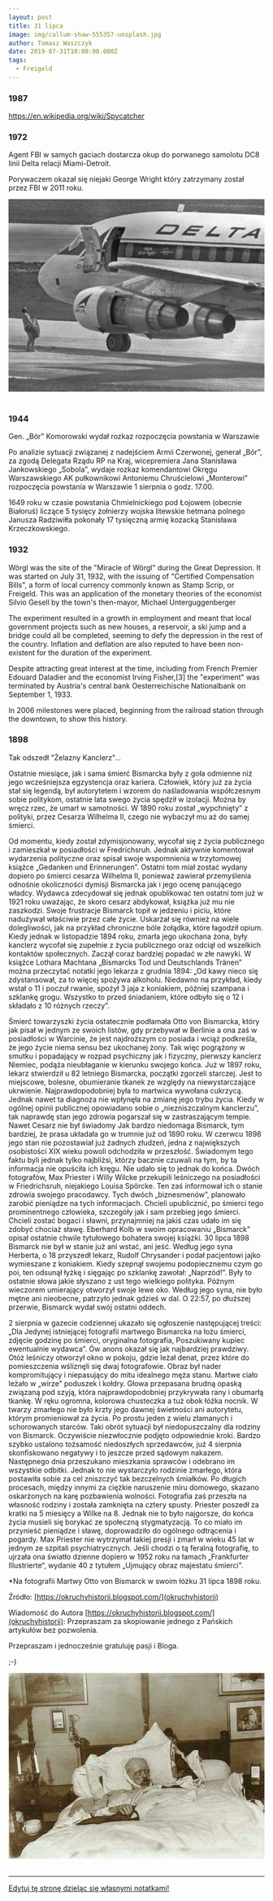 ```yaml
---
layout: post
title: 31 lipca
image: img/callum-shaw-555357-unsplash.jpg
author: Tomasz Waszczyk
date: 2019-07-31T10:00:00.000Z
tags:
  - Freigeld
---
```


### 1987

https://en.wikipedia.org/wiki/Spycatcher

### 1972

Agent FBI w samych gaciach dostarcza okup do porwanego samolotu DC8 linii Delta relacji Miami-Detroit.

Porywaczem okazał się niejaki George Wright który zatrzymany został przez FBI w 2011 roku.

<img src="./img/july/okup.jpg"/><br><br>

### 1944

Gen. „Bór” Komorowski wydał rozkaz rozpoczęcia powstania w Warszawie

Po analizie sytuacji związanej z nadejściem Armii Czerwonej, generał „Bór”, za zgodą Delegata Rządu RP na Kraj, wicepremiera Jana Stanisława Jankowskiego „Sobola”, wydaje rozkaz komendantowi Okręgu Warszawskiego AK pułkownikowi Antoniemu Chruścielowi „Monterowi” rozpoczęcia powstania w Warszawie 1 sierpnia o godz. 17.00.

1649 roku w czasie powstania Chmielnickiego pod Łojowem (obecnie Białoruś) liczące 5 tysięcy żołnierzy wojska litewskie hetmana polnego Janusza Radziwiłła pokonały 17 tysięczną armię kozacką Stanisława Krzeczkowskiego.

### 1932

Wörgl was the site of the "Miracle of Wörgl" during the Great Depression. It was started on July 31, 1932, with the issuing of "Certified Compensation Bills", a form of local currency commonly known as Stamp Scrip, or Freigeld. This was an application of the monetary theories of the economist Silvio Gesell by the town's then-mayor, Michael Unterguggenberger

The experiment resulted in a growth in employment and meant that local government projects such as new houses, a reservoir, a ski jump and a bridge could all be completed, seeming to defy the depression in the rest of the country. Inflation and deflation are also reputed to have been non-existent for the duration of the experiment.

Despite attracting great interest at the time, including from French Premier Edouard Daladier and the economist Irving Fisher,[3] the "experiment" was terminated by Austria's central bank Oesterreichische Nationalbank on September 1, 1933.

In 2006 milestones were placed, beginning from the railroad station through the downtown, to show this history.

### 1898

Tak odszedł "Żelazny Kanclerz"...

Ostatnie miesiące, jak i sama śmierć Bismarcka były z goła odmienne niż jego wcześniejsza egzystencja oraz kariera. Człowiek, który już za życia stał się legendą, był autorytetem i wzorem do naśladowania współczesnym sobie politykom, ostatnie lata swego życia spędził w izolacji. Można by wręcz rzec, że umarł w samotności.
W 1890 roku został „wypchnięty” z polityki, przez Cesarza Wilhelma II, czego nie wybaczył mu aż do samej śmierci.

Od momentu, kiedy został zdymisjonowany, wycofał się z życia publicznego i zamieszkał w posiadłości w Fredrichsruh. Jednak aktywnie komentował wydarzenia polityczne oraz spisał swoje wspomnienia w trzytomowej książce „Gedanken und Erinnerungen”. Ostatni tom miał zostać wydany dopiero po śmierci cesarza Wilhelma II, ponieważ zawierał przemyślenia odnośnie okoliczności dymisji Bismarcka jak i jego ocenę panującego władcy. Wydawca zdecydował się jednak opublikować ten ostatni tom już w 1921 roku uważając, że skoro cesarz abdykował, książka już mu nie zaszkodzi.
Swoje frustracje Bismarck topił w jedzeniu i piciu, które nadużywał właściwie przez całe życie. Uskarżał się również na wiele dolegliwości, jak na przykład chroniczne bóle żołądka, które łagodził opium. Kiedy jednak w listopadzie 1894 roku, zmarła jego ukochana żona, były kanclerz wycofał się zupełnie z życia publicznego oraz odciął od wszelkich kontaktów społecznych. Zaczął coraz bardziej popadać w złe nawyki. W książce Lothara Machtana „Bismarcks Tod und Deutschlands Tränen” można przeczytać notatki jego lekarza z grudnia 1894:
„Od kawy nieco się zdystansował, za to więcej spożywa alkoholu. Niedawno na przykład, kiedy wstał o 11 i poczuł rwanie, spożył 3 jaja z koniakiem, później szampana i szklankę grogu. Wszystko to przed śniadaniem, które odbyło się o 12 i składało z 10 różnych rzeczy”.

Śmierć towarzyszki życia ostatecznie podłamała Otto von Bismarcka, który jak pisał w jednym ze swoich listów, gdy przebywał w Berlinie a ona zaś w posiadłości w Warcinie, że jest najdroższym co posiada i wciąż podkreśla, że jego życie niema sensu bez ukochanej żony. Tak więc pogrążony w smutku i popadający w rozpad psychiczny jak i fizyczny, pierwszy kanclerz Niemiec, podąża nieubłaganie w kierunku swojego końca. Już w 1897 roku, lekarz stwierdził u 82 letniego Bismarcka, początki zgorzeli starczej. Jest to miejscowe, bolesne, obumieranie tkanek ze względy na niewystarczające ukrwienie. Najprawdopodobniej była to martwica wywołana cukrzycą. Jednak nawet ta diagnoza nie wpłynęła na zmianę jego trybu życia.
Kiedy w ogólnej opinii publicznej opowiadano sobie o „niezniszczalnym kanclerzu”, tak naprawdę stan jego zdrowia pogarszał się w zastraszającym tempie. Nawet Cesarz nie był świadomy Jak bardzo niedomaga Bismarck, tym bardziej, że prasa układała go w trumnie już od 1890 roku. W czerwcu 1898 jego stan nie pozostawiał już żadnych złudzeń, jedna z największych osobistości XIX wieku powoli odchodziła w przeszłość. Świadomym tego faktu byli jednak tylko najbliżsi, którzy bacznie czuwali na tym, by ta informacja nie opuściła ich kręgu. Nie udało się to jednak do końca. Dwóch fotografów, Max Priester i Willy Wilcke przekupili leśniczego na posiadłości w Friedrichsruh, niejakiego Louisa Spörcke. Ten zaś informował ich o stanie zdrowia swojego pracodawcy. Tych dwóch „biznesmenów”, planowało zarobić pieniądze na tych informacjach. Chcieli upublicznić, po śmierci tego prominentnego człowieka, szczegóły jak i sam przebieg jego śmierci. Chcieli zostać bogaci i sławni, przynajmniej na jakiś czas udało im się zdobyć chociaż sławę.
Eberhard Kolb w swoim opracowaniu „Bismarck” opisał ostatnie chwile tytułowego bohatera swojej książki. 30 lipca 1898 Bismarck nie był w stanie już ani wstać, ani jeść. Według jego syna Herberta, o 18 przyszedł lekarz, Rudolf Chrysander i podał pacjentowi jajko wymieszane z koniakiem. Kiedy szepnął swojemu podopiecznemu czym go poi, ten odsunął łyżkę i sięgając po szklankę zawołał:
„Naprzód!”.
Były to ostatnie słowa jakie słyszano z ust tego wielkiego polityka. Późnym wieczorem umierający otworzył swoje lewe oko. Według jego syna, nie było mętne ani nieobecne, patrzyło jednak gdzieś w dal. O 22:57, po dłuższej przerwie, Bismarck wydał swój ostatni oddech.

2 sierpnia w gazecie codziennej ukazało się ogłoszenie następującej treści:
„Dla Jedynej istniejącej fotografii martwego Bismarcka na łożu śmierci, zdjęcie godzinę po śmierci, oryginalna fotografia, Poszukiwany kupiec ewentualnie wydawca”.
Ów anons okazał się jak najbardziej prawdziwy. Otóż leśniczy otworzył okno w pokoju, gdzie leżał denat, przez które do pomieszczenia wśliznęli się dwaj fotografowie. Obraz był nader kompromitujący i niepasujący do mitu idealnego męża stanu. Martwe ciało leżało w „wirze” poduszek i kołdry. Głowa przepasana brudną opaską związaną pod szyją, która najprawdopodobniej przykrywała rany i obumarłą tkankę. W ręku ogromna, kolorowa chusteczka a tuż obok łóżka nocnik. W twarzy zmarłego nie było krzty jego dawnej świetności ani autorytetu, którym promieniował za życia. Po prostu jeden z wielu złamanych i schorowanych starców.
Taki obrót sytuacji był niedopuszczalny dla rodziny von Bismarck. Oczywiście niezwłocznie podjęto odpowiednie kroki. Bardzo szybko ustalono tożsamość niedoszłych sprzedawców, już 4 sierpnia skonfiskowano negatywy i to jeszcze przed sądowym nakazem. Następnego dnia przeszukano mieszkania sprawców i odebrano im wszystkie odbitki. Jednak to nie wystarczyło rodzinie zmarłego, która postawiła sobie za cel zniszczyć tak bezczelnych śmiałków. Po długich procesach, między innymi za ciężkie naruszenie miru domowego, skazano oskarżonych na karę pozbawienia wolności. Fotografia zaś przeszła na własność rodziny i została zamknięta na cztery spusty. Priester poszedł za kratki na 5 miesięcy a Wilke na 8. Jednak nie to było najgorsze, do końca życia musieli się borykać ze społeczną stygmatyzacją. To co miało im przynieść pieniądze i sławę, doprowadziło do ogólnego odtrącenia i pogardy. Max Priester nie wytrzymał takiej presji i zmarł w wieku 45 lat w jednym ze szpitali psychiatrycznych.
Jeśli chodzi o tą feralną fotografię, to ujrzała ona światło dzienne dopiero w 1952 roku na łamach „Frankfurter Illustrierte“, wydanie 40 z tytułem „Ujmujący obraz majestatu śmierci”.

*Na fotografii Martwy Otto von Bismarck w swoim łóżku 31 lipca 1898 roku.

Źródło: [https://okruchyhistorii.blogspot.com/](okruchyhistorii)

Wiadomość do Autora [https://okruchyhistorii.blogspot.com/](okruchyhistorii): Przepraszam za skopiowanie jednego z Pańskich artykułów bez pozwolenia.

Przepraszam i jednocześnie gratuluję pasji i Bloga.

;-)

<img src="./img/july/bismarck.jpg"><br><br>

---

<a href="https://github.com/TomaszWaszczyk/historia.waszczyk.com/edit/master/src/content/july-31.md" target="_blank">Edytuj tę stronę dzieląc się własnymi notatkami!</a>